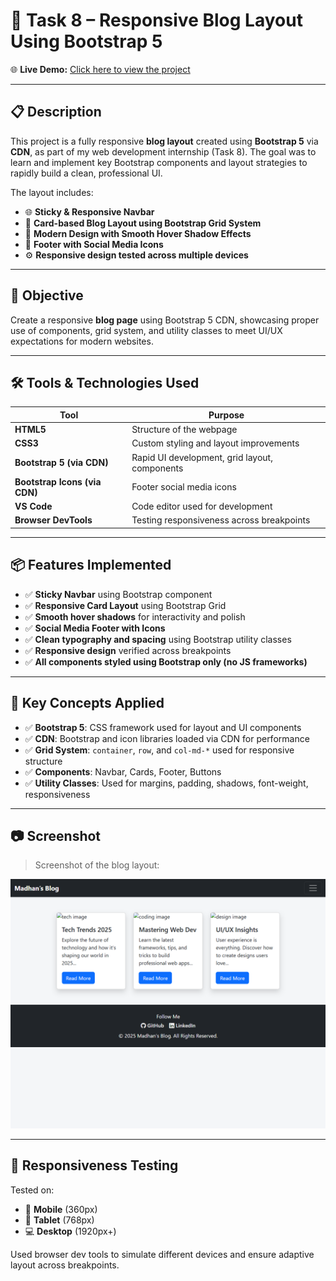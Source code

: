 # 📰 Task 8 – Responsive Blog Layout Using Bootstrap 5

🌐 **Live Demo:** [Click here to view the project](https://madhankumar1701.github.io/Blog-Layout/)

---

## 📋 Description

This project is a fully responsive **blog layout** created using **Bootstrap 5** via **CDN**, as part of my web development internship (Task 8). The goal was to learn and implement key Bootstrap components and layout strategies to rapidly build a clean, professional UI.

The layout includes:
- 🌐 **Sticky & Responsive Navbar**
- 🧱 **Card-based Blog Layout using Bootstrap Grid System**
- 🎨 **Modern Design with Smooth Hover Shadow Effects**
- 🦾 **Footer with Social Media Icons**
- ⚙️ **Responsive design tested across multiple devices**

---

## 🎯 Objective

Create a responsive **blog page** using Bootstrap 5 CDN, showcasing proper use of components, grid system, and utility classes to meet UI/UX expectations for modern websites.

---

## 🛠️ Tools & Technologies Used

| Tool | Purpose |
|------|---------|
| **HTML5** | Structure of the webpage |
| **CSS3** | Custom styling and layout improvements |
| **Bootstrap 5 (via CDN)** | Rapid UI development, grid layout, components |
| **Bootstrap Icons (via CDN)** | Footer social media icons |
| **VS Code** | Code editor used for development |
| **Browser DevTools** | Testing responsiveness across breakpoints |

---

## 📦 Features Implemented

- ✅ **Sticky Navbar** using Bootstrap component
- ✅ **Responsive Card Layout** using Bootstrap Grid
- ✅ **Smooth hover shadows** for interactivity and polish
- ✅ **Social Media Footer with Icons**
- ✅ **Clean typography and spacing** using Bootstrap utility classes
- ✅ **Responsive design** verified across breakpoints
- ✅ **All components styled using Bootstrap only (no JS frameworks)**

---

## 🔑 Key Concepts Applied

- ✅ **Bootstrap 5**: CSS framework used for layout and UI components
- ✅ **CDN**: Bootstrap and icon libraries loaded via CDN for performance
- ✅ **Grid System**: `container`, `row`, and `col-md-*` used for responsive structure
- ✅ **Components**: Navbar, Cards, Footer, Buttons
- ✅ **Utility Classes**: Used for margins, padding, shadows, font-weight, responsiveness

---

## 📷 Screenshot

> Screenshot of the blog layout:

![Screenshot](screenshot.png)

---

## 📱 Responsiveness Testing

Tested on:
- 📱 **Mobile** (360px)
- 📱 **Tablet** (768px)
- 💻 **Desktop** (1920px+)

Used browser dev tools to simulate different devices and ensure adaptive layout across breakpoints.
